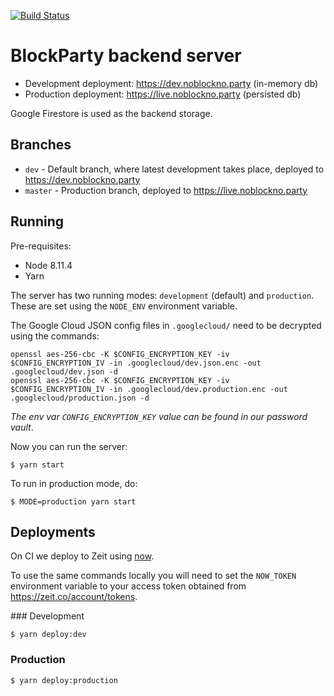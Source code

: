 [![Build Status](https://travis-ci.org/noblocknoparty/server.svg?branch=master)](https://travis-ci.org/noblocknoparty/server)

# BlockParty backend server

* Development deployment: https://dev.noblockno.party (in-memory db)
* Production deployment: https://live.noblockno.party (persisted db)

Google Firestore is used as the backend storage.

## Branches

* `dev` - Default branch, where latest development takes place, deployed to https://dev.noblockno.party
* `master` - Production branch, deployed to https://live.noblockno.party

## Running

Pre-requisites:
  * Node 8.11.4
  * Yarn

The server has two running modes: `development` (default) and `production`. These are
set using the `NODE_ENV` environment variable.

The Google Cloud JSON config files in `.googlecloud/` need to be decrypted using
the commands:

```shell
openssl aes-256-cbc -K $CONFIG_ENCRYPTION_KEY -iv $CONFIG_ENCRYPTION_IV -in .googlecloud/dev.json.enc -out .googlecloud/dev.json -d
openssl aes-256-cbc -K $CONFIG_ENCRYPTION_KEY -iv $CONFIG_ENCRYPTION_IV -in .googlecloud/dev.production.enc -out .googlecloud/production.json -d
```

_The env var `CONFIG_ENCRYPTION_KEY` value can be found in our password vault_.

Now you can run the server:

```shell
$ yarn start
```

To run in production mode, do:

```shell
$ MODE=production yarn start
```

## Deployments

On CI we deploy to Zeit using [now](https://zeit.co/docs/getting-started/five-minute-guide-to-now).

To use the same commands locally you will need to set the `NOW_TOKEN` environment
variable to your access token obtained from https://zeit.co/account/tokens.

### Development

```shell
$ yarn deploy:dev
```

### Production

```shell
$ yarn deploy:production
```
